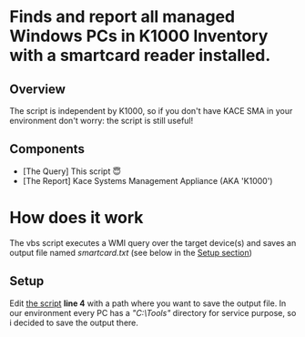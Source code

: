 # Finds and report all managed Windows PCs in K1000 Inventory with a smartcard reader installed.

## Overview
The script is independent by K1000, so if you don't have KACE SMA in your environment don't worry: the script is still useful!

## Components
* [The Query] This script :innocent:
* [The Report] Kace Systems Management Appliance (AKA 'K1000')


# How does it work
The vbs script executes a WMI query over the target device(s) and saves an output file named _smartcard.txt_ (see below in the [Setup section](#setup))

## Setup

Edit [the script](smartcard.vbs) **line 4** with a path where you want to save the output file. In our environment every PC has a _"C:\Tools"_ directory for service purpose, so i decided to save the output there.